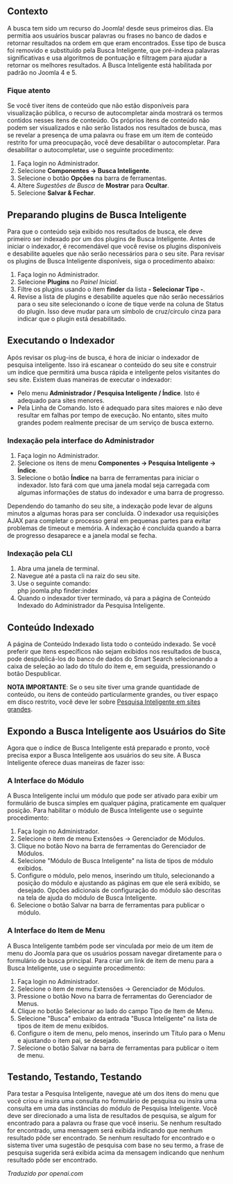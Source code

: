 <!-- Filename: Smart_Search_quickstart_guide / Display title: Guia de Início Rápido da Busca Inteligente  -->

## Contexto

A busca tem sido um recurso do Joomla! desde seus primeiros dias. Ela permitia
aos usuários buscar palavras ou frases no banco de dados e retornar resultados
na ordem em que eram encontrados. Esse tipo de busca foi removido e substituído pela Busca Inteligente, que pré-indexa palavras significativas e usa algoritmos de pontuação e filtragem para ajudar a retornar os melhores resultados. A Busca Inteligente está habilitada por padrão no Joomla 4 e 5.

### Fique atento

Se você tiver itens de conteúdo que não estão disponíveis para visualização pública, o recurso de autocompletar ainda mostrará os termos contidos nesses itens de conteúdo. Os próprios itens de conteúdo não podem ser visualizados e não serão listados nos resultados de busca, mas se revelar a presença de uma palavra ou frase em um item de conteúdo restrito for uma preocupação, você deve desabilitar o autocompletar. Para desabilitar o autocompletar, use o seguinte procedimento:

1.  Faça login no Administrador.
2.  Selecione **Componentes → Busca Inteligente**.
3.  Selecione o botão **Opções** na barra de ferramentas.
4.  Altere *Sugestões de Busca* de **Mostrar** para **Ocultar**.
5.  Selecione **Salvar & Fechar**.

## Preparando plugins de Busca Inteligente

Para que o conteúdo seja exibido nos resultados de busca, ele deve primeiro ser indexado por um dos plugins de Busca Inteligente. Antes de iniciar o indexador, é recomendável que você revise os plugins disponíveis e desabilite aqueles que não serão necessários para o seu site. Para revisar os plugins de Busca Inteligente disponíveis, siga o procedimento abaixo:

1. Faça login no Administrador.
2. Selecione **Plugins** no *Painel Inicial*.
3. Filtre os plugins usando o item **finder** da lista **- Selecionar Tipo -**.
4. Revise a lista de plugins e desabilite aqueles que não serão necessários para o seu site selecionando o ícone de tique verde na coluna de Status do plugin. Isso deve mudar para um símbolo de cruz/círculo cinza para indicar que o plugin está desabilitado.

## Executando o Indexador

Após revisar os plug-ins de busca, é hora de iniciar o indexador de pesquisa inteligente. Isso irá escanear o conteúdo do seu site e construir um índice que permitirá uma busca rápida e inteligente pelos visitantes do seu site. Existem duas maneiras de executar o indexador:

* Pelo menu **Administrador / Pesquisa Inteligente / Índice**. Isto é adequado para sites menores.
* Pela Linha de Comando. Isto é adequado para sites maiores e não deve resultar em falhas por tempo de execução. No entanto, sites muito grandes podem realmente precisar de um serviço de busca externo.

### Indexação pela interface do Administrador

1. Faça login no Administrador.
2. Selecione os itens de menu **Componentes → Pesquisa Inteligente → Índice**.
3. Selecione o botão **Índice** na barra de ferramentas para iniciar o indexador. Isto fará com que uma janela modal seja carregada com algumas informações de status do indexador e uma barra de progresso.

Dependendo do tamanho do seu site, a indexação pode levar de alguns minutos a algumas horas para ser concluída. O indexador usa requisições AJAX para completar o processo geral em pequenas partes para evitar problemas de timeout e memória. A indexação é concluída quando a barra de progresso desaparece e a janela modal se fecha.

### Indexação pela CLI

1. Abra uma janela de terminal.
2. Navegue até a pasta cli na raiz do seu site.
3. Use o seguinte comando:<br>
   php joomla.php finder:index
4. Quando o indexador tiver terminado, vá para a página de Conteúdo Indexado do Administrador da Pesquisa Inteligente.

## Conteúdo Indexado

A página de Conteúdo Indexado lista todo o conteúdo indexado. Se você preferir que itens específicos não sejam exibidos nos resultados de busca, pode despublicá-los do banco de dados do Smart Search selecionando a caixa de seleção ao lado do título do item e, em seguida, pressionando o botão Despublicar.

**NOTA IMPORTANTE**: Se o seu site tiver uma grande quantidade de conteúdo, ou itens de conteúdo particularmente grandes, ou tiver espaço em disco restrito, você deve ler sobre [Pesquisa Inteligente em sites grandes](jdocmanual?article=user/smart-search/smart-search-on-large-sites "Pesquisa Inteligente em sites grandes").

## Expondo a Busca Inteligente aos Usuários do Site

Agora que o índice de Busca Inteligente está preparado e pronto, você precisa expor a Busca Inteligente aos usuários do seu site. A Busca Inteligente oferece duas maneiras de fazer isso:

### A Interface do Módulo

A Busca Inteligente inclui um módulo que pode ser ativado para exibir um formulário de busca simples em qualquer página, praticamente em qualquer posição. Para habilitar o módulo de Busca Inteligente use o seguinte procedimento:

1. Faça login no Administrador.
2. Selecione o item de menu Extensões → Gerenciador de Módulos.
3. Clique no botão Novo na barra de ferramentas do Gerenciador de Módulos.
4. Selecione "Módulo de Busca Inteligente" na lista de tipos de módulo exibidos.
5. Configure o módulo, pelo menos, inserindo um título, selecionando a posição do módulo e ajustando as páginas em que ele será exibido, se desejado. Opções adicionais de configuração do módulo são descritas na tela de ajuda do módulo de Busca Inteligente.
6. Selecione o botão Salvar na barra de ferramentas para publicar o módulo.

### A Interface do Item de Menu

A Busca Inteligente também pode ser vinculada por meio de um item de menu do Joomla para que os usuários possam navegar diretamente para o formulário de busca principal. Para criar um link de item de menu para a Busca Inteligente, use o seguinte procedimento:

1. Faça login no Administrador.
2. Selecione o item de menu Extensões → Gerenciador de Módulos.
3. Pressione o botão Novo na barra de ferramentas do Gerenciador de Menus.
4. Clique no botão Selecionar ao lado do campo Tipo de Item de Menu.
5. Selecione "Busca" embaixo da entrada "Busca Inteligente" na lista de tipos de item de menu exibidos.
6. Configure o item de menu, pelo menos, inserindo um Título para o Menu e ajustando o item pai, se desejado.
7. Selecione o botão Salvar na barra de ferramentas para publicar o item de menu.

## Testando, Testando, Testando

Para testar a Pesquisa Inteligente, navegue até um dos itens do menu que você criou e insira uma consulta no formulário de pesquisa ou insira uma consulta em uma das instâncias do módulo de Pesquisa Inteligente. Você deve ser direcionado a uma lista de resultados de pesquisa, se algum for encontrado para a palavra ou frase que você inseriu. Se nenhum resultado for encontrado, uma mensagem será exibida indicando que nenhum resultado pôde ser encontrado. Se nenhum resultado for encontrado e o sistema tiver uma sugestão de pesquisa com base no seu termo, a frase de pesquisa sugerida será exibida acima da mensagem indicando que nenhum resultado pôde ser encontrado.

*Traduzido por openai.com*

